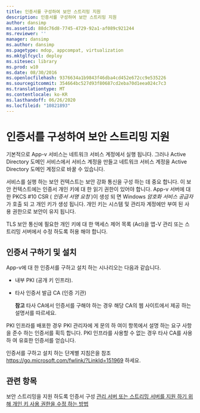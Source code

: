 ```yaml
---
title: 인증서를 구성하여 보안 스트리밍 지원
description: 인증서를 구성하여 보안 스트리밍 지원
author: dansimp
ms.assetid: 88dc76d8-7745-4729-92a1-af089c921244
ms.reviewer: ''
manager: dansimp
ms.author: dansimp
ms.pagetype: mdop, appcompat, virtualization
ms.mktglfcycl: deploy
ms.sitesec: library
ms.prod: w10
ms.date: 08/30/2016
ms.openlocfilehash: 9376634a1b9843f46dba4cd452e672cc9e535226
ms.sourcegitcommit: 354664bc527d93f80687cd2eba70d1eea024c7c3
ms.translationtype: MT
ms.contentlocale: ko-KR
ms.lasthandoff: 06/26/2020
ms.locfileid: "10821893"
---
```

# 인증서를 구성하여 보안 스트리밍 지원


기본적으로 App-v 서비스는 네트워크 서비스 계정에서 실행 됩니다. 그러나 Active Directory 도메인 서비스에서 서비스 계정을 만들고 네트워크 서비스 계정을 Active Directory 도메인 계정으로 바꿀 수 있습니다.

서비스를 실행 하는 보안 컨텍스트는 보안 강화 통신을 구성 하는 데 중요 합니다. 이 보안 컨텍스트에는 인증서 개인 키에 대 한 읽기 권한이 있어야 합니다. App-v 서버에 대 한 PKCS #10 CSR ( *인증서 서명 요청* )이 생성 되 면 Windows *암호화 서비스 공급자* 가 호출 되 고 개인 키가 생성 됩니다. 개인 키는 시스템 및 관리자 계정에만 부여 된 사용 권한으로 보안이 유지 됩니다.

TLS 보안 통신에 필요한 개인 키에 대 한 액세스 제어 목록 (Acl)을 앱-V 관리 또는 스트리밍 서버에서 수정 하도록 허용 해야 합니다.

## 인증서 구하기 및 설치


App-v에 대 한 인증서를 구하고 설치 하는 시나리오는 다음과 같습니다.

-   내부 PKI (공개 키 인프라).

-   타사 인증서 발급 CA (인증 기관)

    **참고**  타사 CA에서 인증서를 구해야 하는 경우 해당 CA의 웹 사이트에서 제공 하는 설명서를 따르세요.

     

PKI 인프라를 배포한 경우 PKI 관리자에 게 문의 하 여이 항목에서 설명 하는 요구 사항을 준수 하는 인증서를 획득 합니다. PKI 인프라를 사용할 수 없는 경우 타사 CA를 사용 하 여 유효한 인증서를 얻습니다.

인증서를 구하고 설치 하는 단계별 지침은을 참조 <https://go.microsoft.com/fwlink/?LinkId=151969> 하세요.

## 관련 항목


보안 스트리밍을 지원 하도록 인증서 구성 [관리 서버 또는 스트리밍 서버를 지원 하기 위해 개인 키 사용 권한을 수정 하는 방법](how-to-modify-private-key-permissions-to-support-management-server-or-streaming-server.md)

 

 





